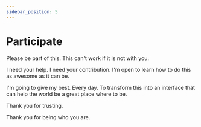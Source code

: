 ```yaml
---
sidebar_position: 5
---
```


# Participate

Please be part of this. This can't work if it is not with you.

I need your help. I need your contribution. I'm open to learn how to do this as awesome as it can be.

I'm going to give my best. Every day. To transform this into an interface that can help the world be a great place where to be.

Thank you for trusting.

Thank you for being who you are.
